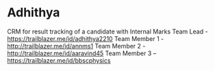 # Adhithya
CRM for result tracking of a candidate with Internal Marks
Team Lead - https://trailblazer.me/id/adhithya2210
Team Member 1 -http://trailblazer.me/id/annms1
Team Member 2 -http://trailblazer.me/id/aaravind45
Team Member 3 –https://trailblazer.me/id/bbscphysics
